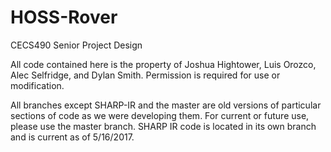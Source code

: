 # HOSS-Rover
 CECS490 Senior Project Design

All code contained here is the property of Joshua Hightower, Luis Orozco, Alec Selfridge, and Dylan Smith. Permission is required for use or modification.

All branches except SHARP-IR and the master are old versions of particular sections of code as we were developing them. For current or future use, please use the master branch. SHARP IR code is located in its own branch and is current as of 5/16/2017.
